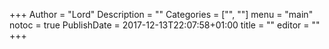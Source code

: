 +++
Author = "Lord"
Description = ""
Categories = ["", ""]
menu = "main"
notoc = true
PublishDate = 2017-12-13T22:07:58+01:00
title = ""
editor = ""
+++
